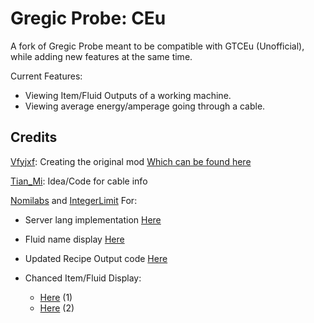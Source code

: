 # Gregic Probe: CEu
A fork of Gregic Probe meant to be compatible with GTCEu (Unofficial), while adding new features at the same time.

Current Features:
 - Viewing Item/Fluid Outputs of a working machine.
 - Viewing average energy/amperage going through a cable.

## Credits
[Vfyjxf](https://github.com/vfyjxf): Creating the original mod [Which can be found here](https://www.curseforge.com/minecraft/mc-mods/gregicprobe)

[Tian_Mi](https://github.com/MCTian-mi): Idea/Code for cable info

[Nomilabs](https://github.com/Nomi-CEu/Nomi-Labs/tree/main) and [IntegerLimit](https://github.com/IntegerLimit) For:

- Server lang implementation [Here](https://github.com/Nomi-CEu/Nomi-Labs/blob/main/src/main/java/com/nomiceu/nomilabs/util/LabsTranslate.java)

- Fluid name display [Here](https://github.com/Nomi-CEu/Nomi-Labs/blob/main/src/main/java/com/nomiceu/nomilabs/integration/top/LabsFluidNameElement.java)

- Updated Recipe Output code [Here](https://github.com/Nomi-CEu/Nomi-Labs/blob/main/src/main/java/com/nomiceu/nomilabs/integration/top/RecipeOutputsProvider.java)

- Chanced Item/Fluid Display:
  - [Here](https://github.com/Nomi-CEu/Nomi-Labs/blob/main/src/main/java/com/nomiceu/nomilabs/integration/top/RecipeOutputsProvider.java#L203) (1)
  - [Here](https://github.com/Nomi-CEu/Nomi-Labs/blob/main/src/main/java/com/nomiceu/nomilabs/mixin/gregtech/AbstractRecipeLogicMixin.java#L42) (2)